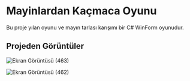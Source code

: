 # Mayinlardan Kaçmaca Oyunu

Bu proje yılan oyunu ve mayın tarlası karışımı bir C# WinForm oyunudur.

## Projeden Görüntüler

![Ekran Görüntüsü (463)](https://user-images.githubusercontent.com/77530565/104849728-5bcb8700-58fc-11eb-819f-1fc84f324e53.png)


![Ekran Görüntüsü (462)](https://user-images.githubusercontent.com/77530565/104849730-5d954a80-58fc-11eb-9149-81a48ed0e529.png)


